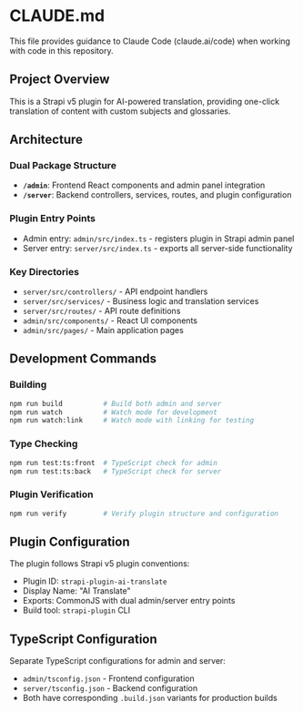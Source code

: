 # CLAUDE.md

This file provides guidance to Claude Code (claude.ai/code) when working with code in this repository.

## Project Overview

This is a Strapi v5 plugin for AI-powered translation, providing one-click translation of content with custom subjects and glossaries.

## Architecture

### Dual Package Structure
- **`/admin`**: Frontend React components and admin panel integration
- **`/server`**: Backend controllers, services, routes, and plugin configuration

### Plugin Entry Points
- Admin entry: `admin/src/index.ts` - registers plugin in Strapi admin panel
- Server entry: `server/src/index.ts` - exports all server-side functionality

### Key Directories
- `server/src/controllers/` - API endpoint handlers
- `server/src/services/` - Business logic and translation services
- `server/src/routes/` - API route definitions
- `admin/src/components/` - React UI components
- `admin/src/pages/` - Main application pages

## Development Commands

### Building
```bash
npm run build          # Build both admin and server
npm run watch          # Watch mode for development
npm run watch:link     # Watch mode with linking for testing
```

### Type Checking
```bash
npm run test:ts:front  # TypeScript check for admin
npm run test:ts:back   # TypeScript check for server
```

### Plugin Verification
```bash
npm run verify         # Verify plugin structure and configuration
```

## Plugin Configuration

The plugin follows Strapi v5 plugin conventions:
- Plugin ID: `strapi-plugin-ai-translate`
- Display Name: "AI Translate"
- Exports: CommonJS with dual admin/server entry points
- Build tool: `strapi-plugin` CLI

## TypeScript Configuration

Separate TypeScript configurations for admin and server:
- `admin/tsconfig.json` - Frontend configuration
- `server/tsconfig.json` - Backend configuration
- Both have corresponding `.build.json` variants for production builds